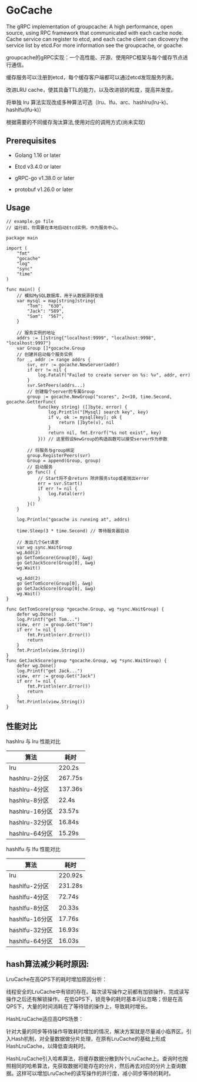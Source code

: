 # GoCache
The gRPC implementation of groupcache: A high performance, open source, using RPC framework that communicated with each cache node. Cache service can register to etcd, and each cache client can dicovery the service list by etcd.For more information see the groupcache, or goache.

groupcache的gRPC实现：一个高性能、开源、使用RPC框架与每个缓存节点进行通信。

缓存服务可以注册到etcd，每个缓存客户端都可以通过etcd发现服务列表。

改进LRU cache，使其具备TTL的能力，以及改进锁的粒度，提高并发度。

将单独 lru 算法实现改成多种算法可选（lru、lfu、arc、hashlru(lru-k)、hashlfu(lfu-k)）

根据需要的不同缓存淘汰算法,使用对应的调用方式(尚未实现)

## Prerequisites
- Golang 1.16 or later

- Etcd v3.4.0 or later

- gRPC-go v1.38.0 or later

- protobuf v1.26.0 or later


## Usage
```
// example.go file
// 运行前，你需要在本地启动Etcd实例，作为服务中心。

package main

import (
	"fmt"
	"gocache"
	"log"
	"sync"
	"time"
)

func main() {
	// 模拟MySQL数据库，用于从数据源获取值
	var mysql = map[string]string{
		"Tom":  "630",
		"Jack": "589",
		"Sam":  "567",
	}

	// 服务实例的地址
	addrs := []string{"localhost:9999", "localhost:9998", "localhost:9997"}
	var Group []*gocache.Group
	// 创建并启动每个服务实例
	for _, addr := range addrs {
		svr, err := gocache.NewServer(addr)
		if err != nil {
			log.Fatalf("Failed to create server on %s: %v", addr, err)
		}
		svr.SetPeers(addrs...)
		// 创建每个server的专属Group
		group := gocache.NewGroup("scores", 2<<10, time.Second, gocache.GetterFunc(
			func(key string) ([]byte, error) {
				log.Println("[Mysql] search key", key)
				if v, ok := mysql[key]; ok {
					return []byte(v), nil
				}
				return nil, fmt.Errorf("%s not exist", key)
			})) // 这里假设NewGroup的构造函数可以接受server作为参数
		
		// 将服务与group绑定
		group.RegisterPeers(svr)
		Group = append(Group, group)
		// 启动服务
		go func() {
			// Start将不会return 除非服务stop或者抛出error
			err = svr.Start()
			if err != nil {
				log.Fatal(err)
			}
		}()
	}

	log.Println("gocache is running at", addrs)

	time.Sleep(3 * time.Second) // 等待服务器启动

	// 发出几个Get请求
	var wg sync.WaitGroup
	wg.Add(2)
	go GetTomScore(Group[0], &wg)
	go GetJackScore(Group[0], &wg)
	wg.Wait()

	wg.Add(2)
	go GetTomScore(Group[0], &wg)
	go GetJackScore(Group[0], &wg)
	wg.Wait()
}

func GetTomScore(group *gocache.Group, wg *sync.WaitGroup) {
	defer wg.Done()
	log.Printf("get Tom...")
	view, err := group.Get("Tom")
	if err != nil {
		fmt.Println(err.Error())
		return
	}
	fmt.Println(view.String())
}
func GetJackScore(group *gocache.Group, wg *sync.WaitGroup) {
	defer wg.Done()
	log.Printf("get Jack...")
	view, err := group.Get("Jack")
	if err != nil {
		fmt.Println(err.Error())
		return
	}
	fmt.Println(view.String())
}
```
## 性能对比
hashlru 与 lru 性能对比

| 算法            | 耗时     |
|-----------------|----------|
| lru             | 220.2s   |
| hashlru-2分区   | 267.75s  |
| hashlru-4分区   | 137.36s  |
| hashlru-8分区   | 22.4s    |
| hashlru-16分区  | 23.57s   |
| hashlru-32分区  | 16.84s   |
| hashlru-64分区  | 15.29s   |

 hashlfu 与 lfu 性能对比

| 算法           | 耗时      |
|----------------|-----------|
| lru            | 220.92s   |
| hashlfu-2分区  | 231.28s   |
| hashlfu-4分区  | 72.74s    |
| hashlfu-8分区  | 20.33s    |
| hashlfu-16分区 | 17.76s    |
| hashlfu-32分区 | 16.93s    |
| hashlfu-64分区 | 16.03s    |

## hash算法减少耗时原因:

LruCache在高QPS下的耗时增加原因分析：

线程安全的LruCache中有锁的存在。每次读写操作之前都有加锁操作，完成读写操作之后还有解锁操作。 在低QPS下，锁竞争的耗时基本可以忽略；但是在高QPS下，大量的时间消耗在了等待锁的操作上，导致耗时增长。

HashLruCache适应高QPS场景：

针对大量的同步等待操作导致耗时增加的情况，解决方案就是尽量减小临界区。引入Hash机制，对全量数据做分片处理，在原有LruCache的基础上形成HashLruCache，以降低查询耗时。

HashLruCache引入哈希算法，将缓存数据分散到N个LruCache上。查询时也按照相同的哈希算法，先获取数据可能存在的分片，然后再去对应的分片上查询数据。这样可以增加LruCache的读写操作的并行度，减小同步等待的耗时。
